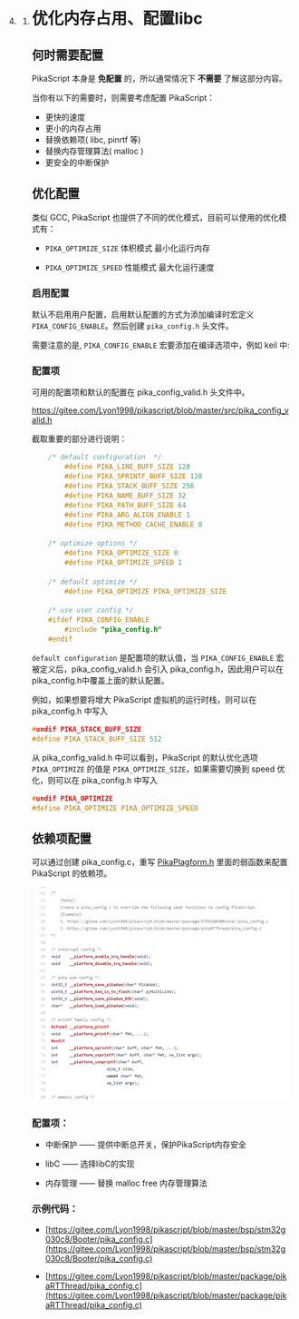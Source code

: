 4. 1. # 优化内存占用、配置libc
   
      ## 何时需要配置
   
      PikaScript 本身是 **免配置** 的，所以通常情况下 **不需要** 了解这部分内容。
   
      当你有以下的需要时，则需要考虑配置 PikaScript：
   
      - 更快的速度
      - 更小的内存占用
      - 替换依赖项( libc, pinrtf 等)
      - 替换内存管理算法( malloc )
      - 更安全的中断保护
   
      ## 优化配置
   
      类似 GCC, PikaScript 也提供了不同的优化模式，目前可以使用的优化模式有：
   
      - ```PIKA_OPTIMIZE_SIZE``` 体积模式 最小化运行内存
   
      - ```PIKA_OPTIMIZE_SPEED``` 性能模式 最大化运行速度
   
      ### 启用配置
   
      默认不启用用户配置，启用默认配置的方式为添加编译时宏定义 ``` PIKA_CONFIG_ENABLE ```。然后创建 ``` pika_config.h ``` 头文件。
   
      需要注意的是, ``` PIKA_CONFIG_ENABLE ``` 宏要添加在编译选项中，例如 keil 中:
   
      
   
      ### 配置项
   
      可用的配置项和默认的配置在 pika_config_valid.h 头文件中。
   
      https://gitee.com/Lyon1998/pikascript/blob/master/src/pika_config_valid.h
   
      截取重要的部分进行说明：
   
      ``` c
          /* default configuration  */
              #define PIKA_LINE_BUFF_SIZE 128
              #define PIKA_SPRINTF_BUFF_SIZE 128
              #define PIKA_STACK_BUFF_SIZE 256
              #define PIKA_NAME_BUFF_SIZE 32
              #define PIKA_PATH_BUFF_SIZE 64
              #define PIKA_ARG_ALIGN_ENABLE 1
              #define PIKA_METHOD_CACHE_ENABLE 0
          
          /* optimize options */
              #define PIKA_OPTIMIZE_SIZE 0
              #define PIKA_OPTIMIZE_SPEED 1
      
          /* default optimize */
              #define PIKA_OPTIMIZE PIKA_OPTIMIZE_SIZE
      
          /* use user config */
          #ifdef PIKA_CONFIG_ENABLE
              #include "pika_config.h"
          #endif
      ```
   
      ```default configuration``` 是配置项的默认值，当 ```PIKA_CONFIG_ENABLE``` 宏被定义后，pika_config_valid.h 会引入 pika_config.h，因此用户可以在 pika_config.h中覆盖上面的默认配置。
   
      例如，如果想要将增大 PikaScript 虚拟机的运行时栈，则可以在 pika_config.h 中写入
   
      ``` c
      #undif PIKA_STACK_BUFF_SIZE
      #define PIKA_STACK_BUFF_SIZE 512
      ```
   
      从 pika_config_valid.h 中可以看到，PikaScript 的默认优化选项 ``` PIKA_OPTIMIZE ``` 的值是 ``` PIKA_OPTIMIZE_SIZE ```，如果需要切换到 speed 优化，则可以在 pika_config.h 中写入
   
      ``` c
      #undif PIKA_OPTIMIZE
      #define PIKA_OPTIMIZE PIKA_OPTIMIZE_SPEED
      ```
   
      ## 依赖项配置
   
      可以通过创建 pika_config.c，重写 [PikaPlagform.h](https://gitee.com/Lyon1998/pikascript/blob/master/src/PikaPlatform.h) 里面的弱函数来配置 PikaScript 的依赖项。
   
      ![](assets/1639152750280-2b8de507-8a50-4cf6-9d14-86fbb79a775b.png)
   
      ### 配置项：
   
      - 中断保护 —— 提供中断总开关，保护PikaScript内存安全
   
      - libC —— 选择libC的实现
   
      - 内存管理 —— 替换 malloc free 内存管理算法
   
      ### 示例代码：
      - [https://gitee.com/Lyon1998/pikascript/blob/master/bsp/stm32g030c8/Booter/pika_config.c](https://gitee.com/Lyon1998/pikascript/blob/master/bsp/stm32g030c8/Booter/pika_config.c)
   
      - [https://gitee.com/Lyon1998/pikascript/blob/master/package/pikaRTThread/pika_config.c](https://gitee.com/Lyon1998/pikascript/blob/master/package/pikaRTThread/pika_config.c)
